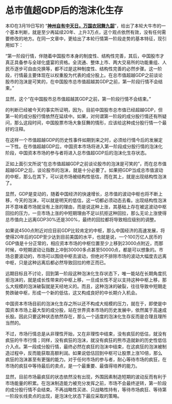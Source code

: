 总市值超GDP后的泡沫化生存
====

			

本ID在3月19日写的 “[**神州自有中天日，万国衣冠舞九韶**](http://blog.sina.com.cn/u/486e105c0100099p)”，给出了本轮大牛市的一个基本判断，就是至少再延续20年、上升3万点，这个观点依然有效，没有任何需要修改的地方。在同一文章中，更给出了本轮行情第一阶段走势的基本特征，现引用如下：

“第一阶段行情，伴随着中国股市本身的制度性、结构性完善，其后，中国股市才真正具备参与全球化盛宴的资格。全流通、整体上市、两大交易所的功能重组、人民币逐步可自由兑换等，都不过是这种制度性、结构性完善的必然步骤。这一阶段，行情最主要体现在以权重股为代表的成分股上。在总市值超越GDP之前谈论股市的泡沫是可笑的，在中国股市总市值超越其GDP之前，第一阶段行情不会结束。”

显然，这个“在中国股市总市值超越其GDP之前，第一阶段行情不会结束。”

的判断已经被今天的事实所证明，因为，目前中国股市总市值已经超越GDP，但第一轮的成分股行情依然在延续中。如果，对何谓第一阶段的成分股行情还有所疑问，那么这段时间，中国股票市场大象狂舞的情形，应该给这种成分股行情一个最好的注释。

在这样一个市值超越GDP的历史性事件如期到来之时，必须给行情今后的发展定一下性。在市值超越GDP后，中国资本市场将进入第一阶段成分股行情的泡沫化阶段，中国资本市场的参与者将进入总市值超GDP后的泡沫化生存状态。

正如上面引文所说“在总市值超越GDP之前谈论股市的泡沫是可笑的”，而在总市值超越GDP之后，谈论股市的泡沫，就是十分必要了。如果把GDP当成总市值波动的中枢，那么在其下，可以说市场被结构性低估，而在其上，就是出现结构性泡沫了。

显然，GDP是变动的，随着中国经济的快速增长，总市值的波动中枢也将不断上移，今天的泡沫，可以就是明天的低估，这一切都必须动态去看。出现结构性泡沫并不意味着市场就没有上涨的理由，而是说这种上涨，其基础上存在被这波动中枢回拉的压力，一旦市场上涨的中短期理由不足以抗拒这种回拉，那么无论上涨使得总市值向上远离GDP30%还是300%，最终的回拉都将导致相应级别的调整。

如果说4500点附近对应目前GDP比较肯定的中枢，那么中国经济的高速发展，将使得20年后的GDP至少达到目前美国的水平，也就是说，一个100万亿人民币的GDP值是十分正常的，相应资本市场的中枢位置至少上移到23000点附近，而那时候，中短期波动让指数上冲到30000多点甚至50000点，都是可以想象的。市场总要波动的，市场可以围绕中枢去波动，但绝对不排除市场的波动大幅度去远离中枢，只是这种远离后都必然导致回拉的修正而已。

远期目标且不讨论，回到第一阶段这种泡沫化生存状态下，唯一能站在长期角度抗拒泡沫的，就是成长性带来的中枢上移，一旦成长性不足以支持这种中枢上移，那么大规模的泡沫破裂就是天经地义的。而且，这种泡沫的破裂，往往导致中短期走势跌破中枢，形成一个新的低估，这又构成良好的中长期介入机会。

中国资本市场目前的泡沫化生存之所以还不构成大规模的压力，就在于，即使是中国资本市场上最大型的成分股，站在世界资本市场的历史发展中，依然属于高速成长股。因此只要这种状态依然存在，那么一个适度的泡沫化生存反而是合理且理所当然的。

不过，市场行情总是从非理性开始，又在非理性中结束，没有疯狂的低估，就没有疯狂的牛市行情；同样，没有疯狂的泡沫，就没有疯狂的熊市造就新的历史性低估介入点。第一段成分股行情，最终必然在疯狂的泡沫中结束，在这疯狂的泡沫被制造过程中，反而能获取高额利润。如果说低估回到中枢可让股票上涨10倍，那么疯狂的泡沫甚至有更强的能力。对于任何市场的参与者，耐心等待市场的疯狂，在市场的疯狂中等待最后的卖点，是一个最重要、最值得培养的能力。

显然，目前市场最疯狂的状态依然没有出现，外围因素制造短期的波动反而有利于市场能量的积累。在泡沫制造能力被充分发挥之前，市场不会最终逆转，第一阶段的成分股行情不会结束。不再战略性买进、只战略性持有，等待市场疯狂、等待第一阶段长线卖点的出现，是泡沫化状态下最应采取的策略。
